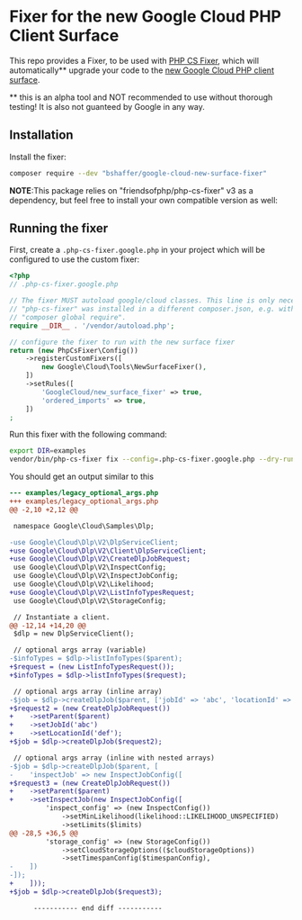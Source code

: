 # Fixer for the new Google Cloud PHP Client Surface

This repo provides a Fixer, to be used with [PHP CS Fixer](https://github.com/PHP-CS-Fixer/PHP-CS-Fixer), 
which will automatically** upgrade your code to the
[new Google Cloud PHP client surface](https://github.com/googleapis/google-cloud-php/discussions/5206).

** this is an alpha tool and NOT recommended to use without thorough testing!
It is also not guanteed by Google in any way.

## Installation


Install the fixer:

```sh
composer require --dev "bshaffer/google-cloud-new-surface-fixer"
```

**NOTE**:This package relies on "friendsofphp/php-cs-fixer" v3 as a dependency,
but feel free to install your own compatible version as well:

## Running the fixer

First, create a `.php-cs-fixer.google.php` in your project which will be
configured to use the custom fixer:

```php
<?php
// .php-cs-fixer.google.php

// The fixer MUST autoload google/cloud classes. This line is only necessary if
// "php-cs-fixer" was installed in a different composer.json, e.g. with
// "composer global require".
require __DIR__ . '/vendor/autoload.php';

// configure the fixer to run with the new surface fixer
return (new PhpCsFixer\Config())
    ->registerCustomFixers([
        new Google\Cloud\Tools\NewSurfaceFixer(),
    ])
    ->setRules([
        'GoogleCloud/new_surface_fixer' => true,
        'ordered_imports' => true,
    ])
;
```

Run this fixer with the following command:

```sh
export DIR=examples
vendor/bin/php-cs-fixer fix --config=.php-cs-fixer.google.php --dry-run --diff $DIR
```

You should get an output similar to this

```diff
--- examples/legacy_optional_args.php
+++ examples/legacy_optional_args.php
@@ -2,10 +2,12 @@

 namespace Google\Cloud\Samples\Dlp;

-use Google\Cloud\Dlp\V2\DlpServiceClient;
+use Google\Cloud\Dlp\V2\Client\DlpServiceClient;
+use Google\Cloud\Dlp\V2\CreateDlpJobRequest;
 use Google\Cloud\Dlp\V2\InspectConfig;
 use Google\Cloud\Dlp\V2\InspectJobConfig;
 use Google\Cloud\Dlp\V2\Likelihood;
+use Google\Cloud\Dlp\V2\ListInfoTypesRequest;
 use Google\Cloud\Dlp\V2\StorageConfig;

 // Instantiate a client.
@@ -12,14 +14,20 @@
 $dlp = new DlpServiceClient();

 // optional args array (variable)
-$infoTypes = $dlp->listInfoTypes($parent);
+$request = (new ListInfoTypesRequest());
+$infoTypes = $dlp->listInfoTypes($request);

 // optional args array (inline array)
-$job = $dlp->createDlpJob($parent, ['jobId' => 'abc', 'locationId' => 'def']);
+$request2 = (new CreateDlpJobRequest())
+    ->setParent($parent)
+    ->setJobId('abc')
+    ->setLocationId('def');
+$job = $dlp->createDlpJob($request2);

 // optional args array (inline with nested arrays)
-$job = $dlp->createDlpJob($parent, [
-    'inspectJob' => new InspectJobConfig([
+$request3 = (new CreateDlpJobRequest())
+    ->setParent($parent)
+    ->setInspectJob(new InspectJobConfig([
         'inspect_config' => (new InspectConfig())
             ->setMinLikelihood(likelihood::LIKELIHOOD_UNSPECIFIED)
             ->setLimits($limits)
@@ -28,5 +36,5 @@
         'storage_config' => (new StorageConfig())
             ->setCloudStorageOptions(($cloudStorageOptions))
             ->setTimespanConfig($timespanConfig),
-    ])
-]);
+    ]));
+$job = $dlp->createDlpJob($request3);

      ----------- end diff -----------
```

